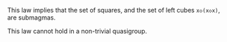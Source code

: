 This law implies that the set of squares, and the set of left cubes `x◇(x◇x)`, are submagmas.

This law cannot hold in a non-trivial quasigroup.
